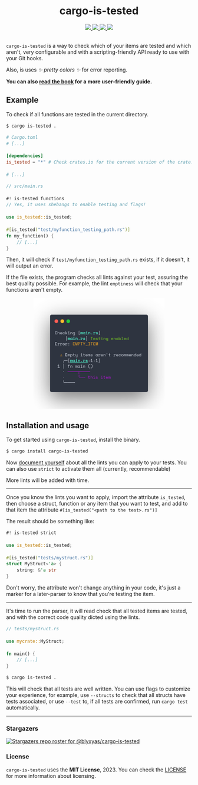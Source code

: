 <h1 align="center">cargo-is-tested</h1>
<div align="center">
	<a href="https://github.com/blyxyas/cargo-is-tested">
		<img src="https://img.shields.io/badge/github--9cf?style=for-the-badge&logo=github" />
	</a>
	<a href="https://crates.io/crates/cargo-is-tested">
		<img src="https://img.shields.io/badge/Crates.io--fc8d62?style=for-the-badge&labelColor=555555&logo=rust">
	</a>
	<a href="https://docs.rs/cargo-is-tested">
		<img src="https://img.shields.io/badge/Docs.rs--66c2a5?style=for-the-badge&logo=docs.rs">
	</a>
	<a href="https://blyxyas.github.io/cargo-is-tested">
	<img src="https://img.shields.io/badge/Book--B597FC?style=for-the-badge&logo=mdbook">
	</a>
</div>
<br>

`cargo-is-tested` is a way to check which of your items are tested and which aren't, very configurable and with a scripting-friendly API ready to use with your Git hooks.

Also, is uses *✨ pretty colors ✨* for error reporting.

**You can also [read the book](https://blyxyas.github.io/cargo-is-tested) for a more user-friendly guide.**

## Example

To check if all functions are tested in the current directory.

```bash
$ cargo is-tested .
```

```toml
# Cargo.toml
# [...]

[dependencies]
is_tested = "*" # Check crates.io for the current version of the crate.

# [...]
```

```rust
// src/main.rs

#! is-tested functions
// Yes, it uses shebangs to enable testing and flags!

use is_tested::is_tested;

#[is_tested("test/myfunction_testing_path.rs")]
fn my_function() {
	// [...]
}
```

Then, it will check if `test/myfunction_testing_path.rs` exists, if it doesn't, it will output an error.

If the file exists, the program checks all lints against your test, assuring the best quality possible. For example, the lint `emptiness` will check that your functions aren't empty.

<div align="center">
<img src="./assets/output-screenshot.png" height="300" width="auto" />
</div>

## Installation and usage

To get started using `cargo-is-tested`, install the binary.

```bash
$ cargo install cargo-is-tested
```

Now [document yourself](https://docs.rs/cargo-is-tested/latest/cargo-is-tested/lints) about all the lints you can apply to your tests. You can also use `strict` to activate them all (currently, recommendable)

More lints will be added with time.

---

Once you know the lints you want to apply, import the attribute `is_tested`, then choose a struct, function or any item that you want to test, and add to that item the attribute `#[is_tested("<path to the test>.rs")]`

The result should be something like:

```rust
#! is-tested strict

use is_tested::is_tested;

#[is_tested("tests/mystruct.rs")]
struct MyStruct<'a> {
	string: &'a str
}
```

Don't worry, the attribute won't change anything in your code, it's just a marker for a later-parser to know that you're testing the item.

---

It's time to run the parser, it will read check that all tested items are tested, and with the correct code quality dicted using the lints.

```rust
// tests/mystruct.rs

use mycrate::MyStruct;

fn main() {
	// [...]
}
```

```bash
$ cargo is-tested .
```

This will check that all tests are well written. You can use flags to customize your experience, for example, use `--structs` to check that all structs have tests associated, or use `--test` to, if all tests are confirmed, run `cargo test` automatically.

---

### Stargazers

[![Stargazers repo roster for @blyxyas/cargo-is-tested](https://reporoster.com/stars/blyxyas/cargo-is-tested)](https://github.com/blyxyas/cargo-is-tested/stargazers)

### License

`cargo-is-tested` uses the **MIT License**, 2023.
You can check the [LICENSE](https://github.com/blyxyas/cargo-is-tested/blob/master/LICENSE) for more information about licensing.